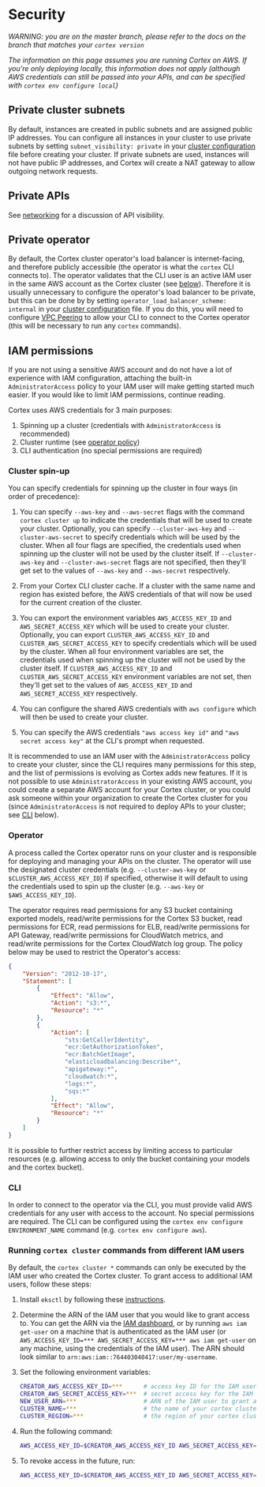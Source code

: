 # Security

_WARNING: you are on the master branch, please refer to the docs on the branch that matches your `cortex version`_

_The information on this page assumes you are running Cortex on AWS. If you're only deploying locally, this information does not apply (although AWS credentials can still be passed into your APIs, and can be specified with `cortex env configure local`)_

## Private cluster subnets

By default, instances are created in public subnets and are assigned public IP addresses. You can configure all instances in your cluster to use private subnets by setting `subnet_visibility: private` in your [cluster configuration](install.md) file before creating your cluster. If private subnets are used, instances will not have public IP addresses, and Cortex will create a NAT gateway to allow outgoing network requests.

## Private APIs

See [networking](../deployments/networking.md) for a discussion of API visibility.

## Private operator

By default, the Cortex cluster operator's load balancer is internet-facing, and therefore publicly accessible (the operator is what the `cortex` CLI connects to). The operator validates that the CLI user is an active IAM user in the same AWS account as the Cortex cluster (see [below](#cli)). Therefore it is usually unnecessary to configure the operator's load balancer to be private, but this can be done by by setting `operator_load_balancer_scheme: internal` in your [cluster configuration](install.md) file. If you do this, you will need to configure [VPC Peering](../aws/vpc-peering.md) to allow your CLI to connect to the Cortex operator (this will be necessary to run any `cortex` commands).

## IAM permissions

If you are not using a sensitive AWS account and do not have a lot of experience with IAM configuration, attaching the built-in `AdministratorAccess` policy to your IAM user will make getting started much easier. If you would like to limit IAM permissions, continue reading.

Cortex uses AWS credentials for 3 main purposes:

1. Spinning up a cluster (credentials with `AdministratorAccess` is recommended)
2. Cluster runtime (see [operator policy](#operator))
3. CLI authentication (no special permissions are required)

### Cluster spin-up

You can specify credentials for spinning up the cluster in four ways (in order of precedence):

1. You can specify `--aws-key` and `--aws-secret` flags with the command `cortex cluster up` to indicate the credentials that will be used to create your cluster. Optionally, you can specify `--cluster-aws-key` and `--cluster-aws-secret` to specify credentials which will be used by the cluster. When all four flags are specified, the credentials used when spinning up the cluster will not be used by the cluster itself. If `--cluster-aws-key` and `--cluster-aws-secret` flags are not specified, then they'll get set to the values of `--aws-key` and `--aws-secret` respectively.

2. From your Cortex CLI cluster cache. If a cluster with the same name and region has existed before, the AWS credentials of that will now be used for the current creation of the cluster.

3. You can export the environment variables `AWS_ACCESS_KEY_ID` and `AWS_SECRET_ACCESS_KEY` which will be used to create your cluster. Optionally, you can export `CLUSTER_AWS_ACCESS_KEY_ID` and `CLUSTER_AWS_SECRET_ACCESS_KEY` to specify credentials which will be used by the cluster. When all four environment variables are set, the credentials used when spinning up the cluster will not be used by the cluster itself. If `CLUSTER_AWS_ACCESS_KEY_ID` and `CLUSTER_AWS_SECRET_ACCESS_KEY` environment variables are not set, then they'll get set to the values of `AWS_ACCESS_KEY_ID` and `AWS_SECRET_ACCESS_KEY` respectively.

4. You can configure the shared AWS credentials with `aws configure` which will then be used to create your cluster.

5. You can specify the AWS credentials `"aws access key id"` and `"aws secret access key"` at the CLI's prompt when requested.

It is recommended to use an IAM user with the `AdministratorAccess` policy to create your cluster, since the CLI requires many permissions for this step, and the list of permissions is evolving as Cortex adds new features. If it is not possible to use `AdministratorAccess` in your existing AWS account, you could create a separate AWS account for your Cortex cluster, or you could ask someone within your organization to create the Cortex cluster for you (since `AdministratorAccess` is not required to deploy APIs to your cluster; see [CLI](#cli) below).

### Operator

A process called the Cortex operator runs on your cluster and is responsible for deploying and managing your APIs on the cluster. The operator will use the designated cluster credentials (e.g. `--cluster-aws-key` or `$CLUSTER_AWS_ACCESS_KEY_ID`) if specified, otherwise it will default to using the credentials used to spin up the cluster (e.g. `--aws-key` or `$AWS_ACCESS_KEY_ID`).

The operator requires read permissions for any S3 bucket containing exported models, read/write permissions for the Cortex S3 bucket, read permissions for ECR, read permissions for ELB, read/write permissions for API Gateway, read/write permissions for CloudWatch metrics, and read/write permissions for the Cortex CloudWatch log group. The policy below may be used to restrict the Operator's access:

```json
{
    "Version": "2012-10-17",
    "Statement": [
        {
            "Effect": "Allow",
            "Action": "s3:*",
            "Resource": "*"
        },
        {
            "Action": [
                "sts:GetCallerIdentity",
                "ecr:GetAuthorizationToken",
                "ecr:BatchGetImage",
                "elasticloadbalancing:Describe*",
                "apigateway:*",
                "cloudwatch:*",
                "logs:*",
                "sqs:*"
            ],
            "Effect": "Allow",
            "Resource": "*"
        }
    ]
}
```

It is possible to further restrict access by limiting access to particular resources (e.g. allowing access to only the bucket containing your models and the cortex bucket).

### CLI

In order to connect to the operator via the CLI, you must provide valid AWS credentials for any user with access to the account. No special permissions are required. The CLI can be configured using the `cortex env configure ENVIRONMENT_NAME` command (e.g. `cortex env configure aws`).

### Running `cortex cluster` commands from different IAM users

By default, the `cortex cluster *` commands can only be executed by the IAM user who created the Cortex cluster. To grant access to additional IAM users, follow these steps:

1. Install `eksctl` by following these [instructions](https://eksctl.io/introduction/#installation).

1. Determine the ARN of the IAM user that you would like to grant access to. You can get the ARN via the [IAM dashboard](https://console.aws.amazon.com/iam/home#/users), or by running `aws iam get-user` on a machine that is authenticated as the IAM user (or `AWS_ACCESS_KEY_ID=*** AWS_SECRET_ACCESS_KEY=*** aws iam get-user` on any machine, using the credentials of the IAM user). The ARN should look similar to `arn:aws:iam::764403040417:user/my-username`.

1. Set the following environment variables:

    ```bash
    CREATOR_AWS_ACCESS_KEY_ID=***      # access key ID for the IAM user that created the cluster
    CREATOR_AWS_SECRET_ACCESS_KEY=***  # secret access key for the IAM user that created the cluster
    NEW_USER_ARN=***                   # ARN of the IAM user to grant access to
    CLUSTER_NAME=***                   # the name of your cortex cluster (will be "cortex" unless you specified a different name in your cluster configuration file)
    CLUSTER_REGION=***                 # the region of your cortex cluster
    ```

1. Run the following command:

    ```bash
    AWS_ACCESS_KEY_ID=$CREATOR_AWS_ACCESS_KEY_ID AWS_SECRET_ACCESS_KEY=$CREATOR_AWS_SECRET_ACCESS_KEY eksctl create iamidentitymapping --region $CLUSTER_REGION --cluster $CLUSTER_NAME --arn $NEW_USER_ARN --group system:masters --username $NEW_USER_ARN
    ```

1. To revoke access in the future, run:

    ```bash
    AWS_ACCESS_KEY_ID=$CREATOR_AWS_ACCESS_KEY_ID AWS_SECRET_ACCESS_KEY=$CREATOR_AWS_SECRET_ACCESS_KEY eksctl delete iamidentitymapping --region $CLUSTER_REGION --cluster $CLUSTER_NAME --arn $NEW_USER_ARN --all
    ```
